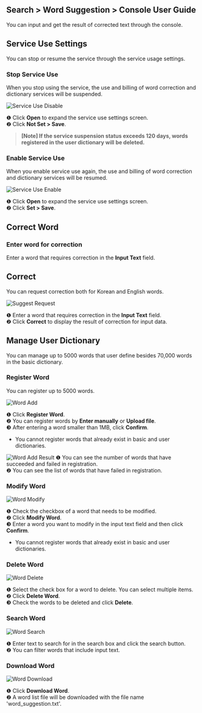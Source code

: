 
## Search > Word Suggestion > Console User Guide

You can input and get the result of corrected text through the console.

## Service Use Settings

You can stop or resume the service through the service usage settings.

### Stop Service Use

When you stop using the service, the use and billing of word correction and dictionary services will be suspended.

![Service Use Disable](http://static.toastoven.net/prod_word_suggestion/console_guide/en/service_use_disable.png)

❶ Click **Open** to expand the service use settings screen.<br>
❷ Click **Not Set > Save**.



> **[Note] If the service suspension status exceeds 120 days, words registered in the user dictionary will be deleted.**



### Enable Service Use

When you enable service use again, the use and billing of word correction and dictionary services will be resumed.

![Service Use Enable](http://static.toastoven.net/prod_word_suggestion/console_guide/en/service_use_enable.png)

❶ Click **Open** to expand the service use settings screen.<br>
❷ Click **Set > Save**.

## Correct Word


### Enter word for correction

Enter a word that requires correction in the **Input Text** field.

## Correct

You can request correction both for Korean and English words.

![Suggest Request](http://static.toastoven.net/prod_word_suggestion/console_guide/en/suggest_request.png)

❶ Enter a word that requires correction in the **Input Text** field.<br>
❷ Click **Correct** to display the result of correction for input data.

## Manage User Dictionary

You can manage up to 5000 words that user define besides 70,000 words in the basic dictionary.

### Register Word

You can register up to 5000 words.

![Word Add](http://static.toastoven.net/prod_word_suggestion/console_guide/en/word_add_1.png)

❶ Click **Register Word**.<br>
❷ You can register words by **Enter manually** or **Upload file**.<br>
❸ After entering a word smaller than 1MB, click **Confirm**.<br>
- You cannot register words that already exist in basic and user dictionaries.

![Word Add Result](http://static.toastoven.net/prod_word_suggestion/console_guide/en/word_add_result.png)
❶ You can see the number of words that have succeeded and failed in registration.<br>
❷ You can see the list of words that have failed in registration.

### Modify Word

![Word Modify](http://static.toastoven.net/prod_word_suggestion/console_guide/en/word_modify.png)

❶ Check the checkbox of a word that needs to be modified.<br>
❷ Click **Modify Word**. <br>
❸ Enter a word you want to modify in the input text field and then click **Confirm**.
- You cannot register words that already exist in basic and user dictionaries.

### Delete Word

![Word Delete](http://static.toastoven.net/prod_word_suggestion/console_guide/en/word_delete.png)

❶ Select the check box for a word to delete. You can select multiple items.<br>
❷ Click **Delete Word**.<br>
❸ Check the words to be deleted and click **Delete**.


### Search Word

![Word Search](http://static.toastoven.net/prod_word_suggestion/console_guide/en/word_search.png)

❶ Enter text to search for in the search box and click the search button.<br>
❷ You can filter words that include input text.

### Download Word

![Word Download](http://static.toastoven.net/prod_word_suggestion/console_guide/en/word_download.png)

❶ Click **Download Word**.<br>
❷ A word list file will be downloaded with the file name 'word_suggestion.txt'.



